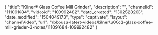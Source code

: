 {
    "title": "Kilner&reg; Glass Coffee Mill Grinder",
    "description": "",
    "channelid": "111091684",
    "videoid": "109992482",
    "date_created": "1502523263",
    "date_modified": "1504049173",
    "type": "captivate",
    "layout": "channelVideo",
    "url": "\/bbbusa-latest-videos\/kilner\u00c2-glass-coffee-mill-grinder-3-notes\/111091684-109992482"
}